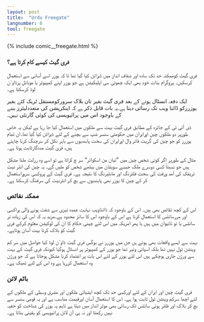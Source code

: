 ```yaml
---
layout: post
title:  "Urdu Freegate"
langnumber: 6
tool: freegate
---
```


{% include comic__freegate.html %}


<h3 class='subhed icon how'>فری گیٹ کیسے کام کرتا ہے؟</h3>

فری گیٹ کوممکنہ حد تک سادہ اور شفاف انداز میں ڈیزائن کیا گیا تھا تا کہ یوزر اسے آسانی سے استعمال کرسکیں۔ پروگرام بذات خود بھی ایک چھوٹی سی اپلیکیشن ہے جو یوزر اپنے کمپیوٹر یا موبائل پرڈاوٴن لوڈ کرسکتا ہے۔

ایک دفعہ انسٹال ہونے کے بعد فری گیٹ بغیر نان بلاک سرورکومستقل ٹریک کئے بغیر یوزرزکو ڈائنا ویب تک رسائی دیتا ہے۔یہ بات قابل ذکر ہے کہ اینکرپشن کی متعددلیئرز بننے کے باوجود اس میں پرائیویسی کی کوئی گارنٹی نہیں۔

ڈی آئی ٹی کے جائزہ کے مطابق فری گیٹ بہت سے ملکوں میں استعمال کیا جا رہا ہے لیکن یہ خاص طورپر دو ملکوں چین اورایران میں حکومتی سنسر شپ سے بچنے کے لئے ڈیزائن کیا گیا تھا۔ان تمام یوزرز کو جو چین کی گریٹ فائر وال اورایران کی سخت پابندیوں سے باہر نکل کر سرچنگ کرنا چاہتے ہیں، فری گیٹ مددگارثابت ہوتا ہے۔

مثال کے طورپر اگر کوئی شخص چین میں ”تیان من اسکوائر“ سر چ کراتا ہے تو اسے وہ رزلٹ ملنا مشکل ہیں جو نسبتاً کسی دوسرے ملک جیسے سویئڈن میں بیٹھے شخص کو ملیں گے۔ یہ چین کی انٹر نیٹ ٹریفک کی آمد ورفت کی سخت فلٹرنگ اور مانٹیرنگ کا نتیجہ ہے۔ فری گیٹ کے پروکسی سروراستعمال کر کے چین کا یوزر بھی پابندیوں سے بچ کر انٹرنیٹ کی سرفنگ کرسکتا ہے۔

<h3 class='subhed icon caution'>ممکنہ نقائص</h3>

اس کے کچھ نقائص بھی ہیں۔ اس کے باوجود کہ ڈائناویب نہایت عمدہ تیزی سے شفٹ ہونے والی پراکسی اور مررسائٹس کا استعمال کرتا ہے اس کے باوجود اس کا سائز محدود ہے۔مزید یہ کہ اس کی زیادہ تر سائٹس یا تو تائیوان میں ہیں یا پھر امریکہ میں اس لئے چینی حکام کا ان کی لوکیشن معلوم کرکے فری گیٹ کو بلاک کرنا بہت آسان ہوتاہے۔

بہت سے ایسے واقعات بھی ہوئے ہں جن میں یوزرز نے بوگس فری گیٹ ڈاوٴن لوڈ کیا جواصل میں سر کم وینشن ٹول نہیں تھا بلکہ اسپائی وئیر تھا جو یوزر کے کمپیوٹر پر انسٹال ہوگیا کیونکہ فری گیٹ کے بہت سے ورژن جاری ہوچکے ہیں اس لئے یوزر کے لئے اس بات پر اعتماد کرنا مشکل ہوجاتا ہے کہ جو ورژن وہ استعمال کررہا ہے وہ اس کے لئے ٹھیک ہے۔

<h3 class='subhed icon bottomLine'>باٹم لائن</h3>

فری گیٹ چین اور ایران کے لئے اورکسی حد تک کچھ ایشیائی ملکوں اور مشرق وسطی کے ملکوں کے لئے اچھا سرکم وینشن ٹول ثابت ہوا ہے۔ اس کا استعمال آسان اورقیمت مناسب ہے اور یہ قومی سنسر سے بچ کر بلاک اور فلٹر ہوئی سائٹس تک رسائی بھی موثر انداز میں دیتا ہے تاہم یہ یوزر کی شناخت کو خفیہ نہیں رکھتا اور نہ ہی آن لائن پرائیویسی کو یقینی بناتا ہے۔
